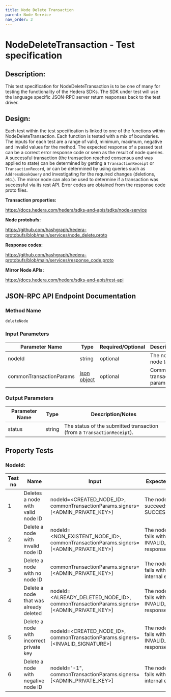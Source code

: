 ```yaml
---
title: Node Delete Transaction
parent: Node Service
nav_order: 3
---
```


# NodeDeleteTransaction - Test specification

## Description:

This test specification for NodeDeleteTransaction is to be one of many for testing the functionality of the Hedera SDKs. The SDK under test will use the language specific JSON-RPC server return responses back to the test driver.

## Design:

Each test within the test specification is linked to one of the functions within NodeDeleteTransaction. Each function is tested with a mix of boundaries. The inputs for each test are a range of valid, minimum, maximum, negative and invalid values for the method. The expected response of a passed test can be a correct error response code or seen as the result of node queries. A successful transaction (the transaction reached consensus and was applied to state) can be determined by getting a `TransactionReceipt` or `TransactionRecord`, or can be determined by using queries such as `AddressBookQuery` and investigating for the required changes (deletions, etc.). The mirror node can also be used to determine if a transaction was successful via its rest API. Error codes are obtained from the response code proto files.

**Transaction properties:**

https://docs.hedera.com/hedera/sdks-and-apis/sdks/node-service

**Node protobufs:**

https://github.com/hashgraph/hedera-protobufs/blob/main/services/node_delete.proto

**Response codes:**

https://github.com/hashgraph/hedera-protobufs/blob/main/services/response_code.proto

**Mirror Node APIs:**

https://docs.hedera.com/hedera/sdks-and-apis/rest-api

## JSON-RPC API Endpoint Documentation

### Method Name

`deleteNode`

### Input Parameters

| Parameter Name          | Type                                                    | Required/Optional | Description/Notes                  |
|-------------------------|---------------------------------------------------------|-------------------|------------------------------------|
| nodeId                  | string                                                  | optional          | The node ID of the node to delete. |
| commonTransactionParams | [json object](../common/CommonTransactionParameters.md) | optional          | Common transaction parameters.     |

### Output Parameters

| Parameter Name | Type   | Description/Notes                                                      |
|----------------|--------|------------------------------------------------------------------------|
| status         | string | The status of the submitted transaction (from a `TransactionReceipt`). |


## Property Tests

### **NodeId:**

| Test no | Name                                     | Input                                                                                   | Expected response                                                | Implemented (Y/N) |
|---------|------------------------------------------|-----------------------------------------------------------------------------------------|------------------------------------------------------------------|-------------------|
| 1       | Deletes a node with valid node ID        | nodeId=<CREATED_NODE_ID>, commonTransactionParams.signers=[<ADMIN_PRIVATE_KEY>]         | The node deletion succeeds with a SUCCESS status.                | Y                 |
| 2       | Delete a node with invalid node ID       | nodeId=<NON_EXISTENT_NODE_ID>, commonTransactionParams.signers=[<ADMIN_PRIVATE_KEY>]    | The node deletion fails with an INVALID_NODE_ID response code.   | Y                 |
| 3       | Delete a node with no node ID            | commonTransactionParams.signers=[<ADMIN_PRIVATE_KEY>]                                   | The node deletion fails with an SDK internal error.              | Y                 |
| 4       | Delete a node that was already deleted   | nodeId=<ALREADY_DELETED_NODE_ID>, commonTransactionParams.signers=[<ADMIN_PRIVATE_KEY>] | The node deletion fails with an INVALID_NODE_ID response code.   | Y                 |
| 5       | Delete a node with incorrect private key | nodeId=<CREATED_NODE_ID>, commonTransactionParams.signers=[<INVALID_SIGNATURE>]         | The node deletion fails with an INVALID_SIGNATURE response code. | Y                 |
| 6       | Delete a node with negative node ID      | nodeId="-1", commonTransactionParams.signers=[<ADMIN_PRIVATE_KEY>]                      | The node deletion fails with an SDK internal error.              | Y                 |
